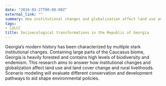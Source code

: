 ```yaml
---
date: "2016-03-27T00:00:00Z"
external_link: ""
summary: How institutional changes and globalization affect land use and land cover change and rural livelihoods in Georgia
tags:
- LULCC
title: Socioecological transformations in the Republic of Georgia
---
```


Georgia’s modern history has been characterized by multiple stark institutional changes. Containing large parts of the Caucasus biome, Georgia is heavily forested and contains high levels of biodiversity and endemism. This research aims to answer how institutional changes and globalization affect land use and land cover change and rural livelihoods. Scenario modeling will evaluate different conservation and development pathways to aid shape environmental policies.